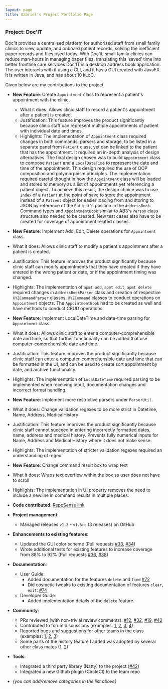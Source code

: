 ```yaml
---
layout: page
title: Gabriel's Project Portfolio Page
---
```


### Project: Doc'IT

Doc’it provides a centralised platform for authorised staff from small family clinics to view, update, and onboard
patient records, solving the inefficient paper records and files used today. With Doc’it, small family clinics can
reduce man-hours in managing paper files, translating this ‘saved’ time into better frontline care services
Doc'IT is a desktop address book application. The user interacts with it using a CLI, and it has a GUI created
with JavaFX. It is written in Java, and has about 10 kLoC.

Given below are my contributions to the project.

* **New Feature**: Create `Appointment` class to represent a patient's appointment with the clinic.
  * What it does: Allows clinic staff to record a patient's appointment after a patient is created.
  * Justification: This feature improves the product significantly because clinic staff can represent multiple appointments of patient with individual date and times.
  * Highlights: The implementation of `Appointment` class required changes in both commands, parsers and storage, to be listed in a separate panel from `Patient` class, yet can be linked to the patient that has the appointment. It required an in-depth analysis of design alternatives. The final design chosen was to build `Appointment` class to compose `Patient` and a `LocalDateTime` to represent the date and time of the appointment. This design required the use of OOP composition and polymorphism principles. The implementation required careful thought in how the `Appointment` class will be loaded and stored to memory as a list of appointments yet referencing a patient object. To achieve this result, the design choice was to use `Index` of a `Patient` at the point of save to store the appointment instead of a `Patient` object for easier loading from and storing to JSON by reference of the `Patient`'s position in the `AddressBook`.  Command types and `AppointmentBook` similar to AB3's `Person` class structure also needed to be created. New test cases also have to be created for coverage of appointment related classes.

* **New Feature**: Implement Add, Edit, Delete operations for `Appointment` class.
* What it does: Allows clinic staff to modify a patient's appointment after a patient is created.
* Justification: This feature improves the product significantly because clinic staff can modify appointments that they have created if they have entered in the wrong patient or date, or if the appointment timing was changed.
* Highlights: The implementation of `apmt add`, `apmt edit`, `apmt delete` required changes in `AddressBookParser` class and creation of respective `XYZCommandParser` classes, `XYZCommand` classes to conduct operations on `Appointment` objects. The `AppointmentBook` had to be created as well and have methods to conduct CRUD operations.

* **New Feature**: Implement LocalDateTime and date-time parsing for `Appointment` class.
* What it does: Allows clinic staff to enter a computer-comprehensible date and time, so that further functionality can be added that use computer-comprehensible date and time.
* Justification: This feature improves the product significantly because clinic staff can enter a computer-comprehensible date and time that can be formatted in the UI, and can be used to create sort appointment by date, and archive functionality.
* Highlights: The implementation of `LocalDateTime` required parsing to be implemented when receiving input, documentation changes and incorrect format handling.

* **New Feature**: Implement more restrictive parsers under `ParserUtil`.
* What it does: Change validation regexes to be more strict in Datetime, Name, Address, MedicalHistory
* Justification: This feature improves the product significantly because clinic staff cannot succeed in entering incorrectly formatted dates, name, address and medical history. Prevents fully numerical inputs for Name, Address and Medical History where it does not make sense.
* Highlights: The implementation of stricter validation regexes required an understanding of regex.

* **New Feature**: Change command result box to wrap text
* What it does: Wraps text overflow within the box so user does not have to scroll
* Highlights: The implementation in UI property removes the need to include a newline in command results in multiple places.

* **Code contributed**: [RepoSense link]()

* **Project management**:
  * Managed releases `v1.3` - `v1.5rc` (3 releases) on GitHub

* **Enhancements to existing features**:
  * Updated the GUI color scheme (Pull requests [\#33](), [\#34]())
  * Wrote additional tests for existing features to increase coverage from 88% to 92% (Pull requests [\#36](), [\#38]())

* **Documentation**:
  * User Guide:
    * Added documentation for the features `delete` and `find` [\#72]()
    * Did cosmetic tweaks to existing documentation of features `clear`, `exit`: [\#74]()
  * Developer Guide:
    * Added implementation details of the `delete` feature.

* **Community**:
  * PRs reviewed (with non-trivial review comments): [\#12](), [\#32](), [\#19](), [\#42]()
  * Contributed to forum discussions (examples: [1](), [2](), [3](), [4]())
  * Reported bugs and suggestions for other teams in the class (examples: [1](), [2](), [3]())
  * Some parts of the history feature I added was adopted by several other class mates ([1](), [2]())

* **Tools**:
  * Integrated a third party library (Natty) to the project ([\#42]())
  * Integrated a new Github plugin (CircleCI) to the team repo

* _{you can add/remove categories in the list above}_

